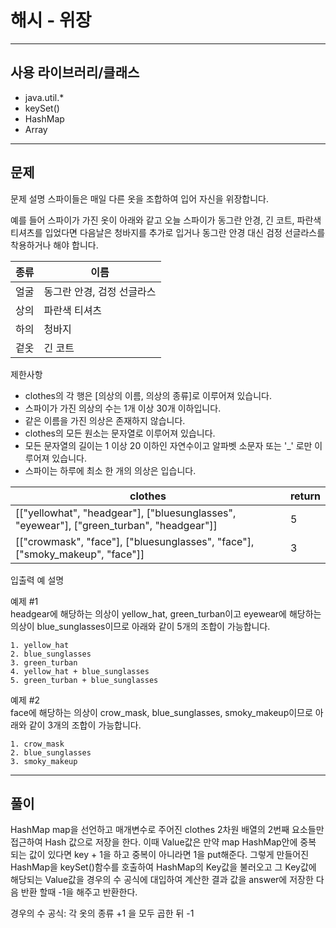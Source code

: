 # 해시 - 위장  

------------
## 사용 라이브러리/클래스
- java.util.*
- keySet()
- HashMap
- Array
------------
## 문제
문제 설명
스파이들은 매일 다른 옷을 조합하여 입어 자신을 위장합니다.

예를 들어 스파이가 가진 옷이 아래와 같고 오늘 스파이가 동그란 안경, 긴 코트, 파란색 티셔츠를 입었다면 다음날은 청바지를 추가로 입거나 동그란 안경 대신 검정 선글라스를 착용하거나 해야 합니다.

|종류|이름|
|---|---|
얼굴|동그란 안경, 검정 선글라스|
상의|파란색 티셔츠|
하의|청바지|
겉옷| 긴 코트||

제한사항
- clothes의 각 행은 [의상의 이름, 의상의 종류]로 이루어져 있습니다.
- 스파이가 가진 의상의 수는 1개 이상 30개 이하입니다.
- 같은 이름을 가진 의상은 존재하지 않습니다.
- clothes의 모든 원소는 문자열로 이루어져 있습니다.
- 모든 문자열의 길이는 1 이상 20 이하인 자연수이고 알파벳 소문자 또는 '_' 로만 이루어져 있습니다.
- 스파이는 하루에 최소 한 개의 의상은 입습니다.

|clothes|return|
|---|---|
[["yellowhat", "headgear"], ["bluesunglasses", "eyewear"], ["green_turban", "headgear"]]|5|
[["crowmask", "face"], ["bluesunglasses", "face"], ["smoky_makeup", "face"]]|3||

입출력 예 설명   

예제 #1   
headgear에 해당하는 의상이 yellow_hat, green_turban이고 eyewear에 해당하는 의상이 blue_sunglasses이므로 아래와 같이 5개의 조합이 가능합니다.
~~~
1. yellow_hat
2. blue_sunglasses
3. green_turban
4. yellow_hat + blue_sunglasses
5. green_turban + blue_sunglasses
~~~
예제 #2   
face에 해당하는 의상이 crow_mask, blue_sunglasses, smoky_makeup이므로 아래와 같이 3개의 조합이 가능합니다.
~~~
1. crow_mask
2. blue_sunglasses
3. smoky_makeup
~~~
------------
## 풀이   
HashMap map을 선언하고 매개변수로 주어진 clothes 2차원 배열의 2번째 요소들만 접근하여
Hash 값으로 저장을 한다. 이때 Value값은 만약 map HashMap안에 중복 되는 값이 있다면
key + 1을 하고 중복이 아니라면 1을 put해준다.
그렇게 만들어진 HashMap을 keySet()함수를 호출하여 HashMap의 Key값을 불러오고 그 Key값에 해당되는
Value값을 경우의 수 공식에 대입하여 계산한 결과 값을 answer에 저장한 다음 반환 할때 -1을 해주고 반환한다.
   
경우의 수 공식: 각 옷의 종류 +1 을 모두 곱한 뒤 -1

